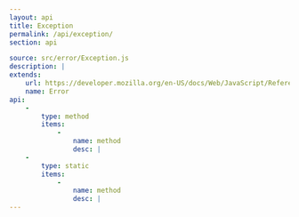 ```yaml
---
layout: api
title: Exception
permalink: /api/exception/
section: api

source: src/error/Exception.js
description: |
extends:
    url: https://developer.mozilla.org/en-US/docs/Web/JavaScript/Reference/Global_Objects/Error
    name: Error
api:
    -
        type: method
        items:
            -
                name: method
                desc: |
    -
        type: static
        items:
            -
                name: method
                desc: |
---
```

